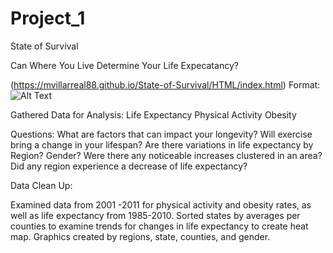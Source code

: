 # Project_1
State of Survival 

Can Where You Live Determine Your Life Expecatancy? 

(https://mvillarreal88.github.io/State-of-Survival/HTML/index.html)
Format: ![Alt Text](url)

Gathered Data for Analysis: 
Life Expectancy
Physical Activity 
Obesity


Questions: 
What are factors that can impact your longevity? 
Will exercise bring a change in your lifespan? 
Are there variations in life expectancy by Region? Gender?
Were there any noticeable increases clustered in an area? 
Did any region experience a decrease of life expectancy? 


Data Clean Up: 

Examined data from 2001 -2011 for physical activity and obesity rates, as well as life expectancy from 1985-2010.
Sorted states by averages per counties to examine trends for changes in life expectancy to create heat map. 
Graphics created by regions, state, counties, and gender. 




